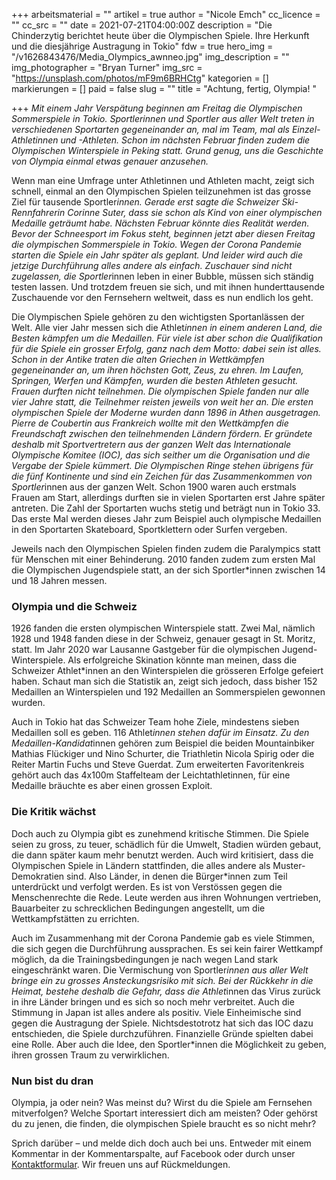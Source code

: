 +++
arbeitsmaterial = ""
artikel = true
author = "Nicole Emch"
cc_licence = ""
cc_src = ""
date = 2021-07-21T04:00:00Z
description = "Die Chinderzytig berichtet heute über die Olympischen Spiele. Ihre Herkunft und die diesjährige Austragung in Tokio"
fdw = true
hero_img = "/v1626843476/Media_Olympics_awnneo.jpg"
img_description = ""
img_photographer = "Bryan Turner"
img_src = "https://unsplash.com/photos/mF9m6BRHCtg"
kategorien = []
markierungen = []
paid = false
slug = ""
title = "Achtung, fertig, Olympia! "

+++
_Mit einem Jahr Verspätung beginnen am Freitag die Olympischen Sommerspiele in Tokio. Sportlerinnen und Sportler aus aller Welt treten in verschiedenen Sportarten gegeneinander an, mal im Team, mal als Einzel-Athletinnen und -Athleten. Schon im nächsten Februar finden zudem die Olympischen Winterspiele in Peking statt. Grund genug, uns die Geschichte von Olympia einmal etwas genauer anzusehen._

Wenn man eine Umfrage unter Athletinnen und Athleten macht, zeigt sich schnell, einmal an den Olympischen Spielen teilzunehmen ist das grosse Ziel für tausende Sportler*innen. Gerade erst sagte die Schweizer Ski-Rennfahrerin Corinne Suter, dass sie schon als Kind von einer olympischen Medaille geträumt habe. Nächsten Februar könnte dies Realität werden. Bevor der Schneesport im Fokus steht, beginnen jetzt aber diesen Freitag die olympischen Sommerspiele in Tokio. Wegen der Corona Pandemie starten die Spiele ein Jahr später als geplant. Und leider wird auch die jetzige Durchführung alles andere als einfach. Zuschauer sind nicht zugelassen, die Sportler*innen leben in einer Bubble, müssen sich ständig testen lassen. Und trotzdem freuen sie sich, und mit ihnen hunderttausende Zuschauende vor den Fernsehern weltweit, dass es nun endlich los geht.

Die Olympischen Spiele gehören zu den wichtigsten Sportanlässen der Welt. Alle vier Jahr messen sich die Athlet*innen in einem anderen Land, die Besten kämpfen um die Medaillen. Für viele ist aber schon die Qualifikation für die Spiele ein grosser Erfolg, ganz nach dem Motto: dabei sein ist alles. Schon in der Antike traten die alten Griechen in Wettkämpfen gegeneinander an, um ihren höchsten Gott, Zeus, zu ehren. Im Laufen, Springen, Werfen und Kämpfen, wurden die besten Athleten gesucht. Frauen durften nicht teilnehmen. Die olympischen Spiele fanden nur alle vier Jahre statt, die Teilnehmer reisten jeweils von weit her an. Die ersten olympischen Spiele der Moderne wurden dann 1896 in Athen ausgetragen. Pierre de Coubertin aus Frankreich wollte mit den Wettkämpfen die Freundschaft zwischen den teilnehmenden Ländern fördern. Er gründete deshalb mit Sportvertretern aus der ganzen Welt das Internationale Olympische Komitee (IOC), das sich seither um die Organisation und die Vergabe der Spiele kümmert. Die Olympischen Ringe stehen übrigens für die fünf Kontinente und sind ein Zeichen für das Zusammenkommen von Sportler*innen aus der ganzen Welt. Schon 1900 waren auch erstmals Frauen am Start, allerdings durften sie in vielen Sportarten erst Jahre später antreten. Die Zahl der Sportarten wuchs stetig und beträgt nun in Tokio 33. Das erste Mal werden dieses Jahr zum Beispiel auch olympische Medaillen in den Sportarten Skateboard, Sportklettern oder Surfen vergeben.

Jeweils nach den Olympischen Spielen finden zudem die Paralympics statt für Menschen mit einer Behinderung. 2010 fanden zudem zum ersten Mal die Olympischen Jugendspiele statt, an der sich Sportler*innen zwischen 14 und 18 Jahren messen.

### Olympia und die Schweiz

1926 fanden die ersten olympischen Winterspiele statt. Zwei Mal, nämlich 1928 und 1948 fanden diese in der Schweiz, genauer gesagt in St. Moritz, statt. Im Jahr 2020 war Lausanne Gastgeber für die olympischen Jugend-Winterspiele. Als erfolgreiche Skination könnte man meinen, dass die Schweizer Athlet*innen an den Winterspielen die grösseren Erfolge gefeiert haben. Schaut man sich die Statistik an, zeigt sich jedoch, dass bisher 152 Medaillen an Winterspielen und 192 Medaillen an Sommerspielen gewonnen wurden.

Auch in Tokio hat das Schweizer Team hohe Ziele, mindestens sieben Medaillen soll es geben. 116 Athlet*innen stehen dafür im Einsatz. Zu den Medaillen-Kandidat*innen gehören zum Beispiel die beiden Mountainbiker Mathias Flückiger und Nino Schurter, die Triathletin Nicola Spirig oder die Reiter Martin Fuchs und Steve Guerdat. Zum erweiterten Favoritenkreis gehört auch das 4x100m Staffelteam der Leichtathletinnen, für eine Medaille bräuchte es aber einen grossen Exploit.

### Die Kritik wächst

Doch auch zu Olympia gibt es zunehmend kritische Stimmen. Die Spiele seien zu gross, zu teuer, schädlich für die Umwelt, Stadien würden gebaut, die dann später kaum mehr benutzt werden. Auch wird kritisiert, dass die Olympischen Spiele in Ländern stattfinden, die alles andere als Muster-Demokratien sind. Also Länder, in denen die Bürger*innen zum Teil unterdrückt und verfolgt werden. Es ist von Verstössen gegen die Menschenrechte die Rede. Leute werden aus ihren Wohnungen vertrieben, Bauarbeiter zu schrecklichen Bedingungen angestellt, um die Wettkampfstätten zu errichten.

Auch im Zusammenhang mit der Corona Pandemie gab es viele Stimmen, die sich gegen die Durchführung aussprachen. Es sei kein fairer Wettkampf möglich, da die Trainingsbedingungen je nach wegen Land stark eingeschränkt waren. Die Vermischung von Sportler*innen aus aller Welt bringe ein zu grosses Ansteckungsrisiko mit sich. Bei der Rückkehr in die Heimat, bestehe deshalb die Gefahr, dass die Athlet*innen das Virus zurück in ihre Länder bringen und es sich so noch mehr verbreitet. Auch die Stimmung in Japan ist alles andere als positiv. Viele Einheimische sind gegen die Austragung der Spiele. Nichtsdestotrotz hat sich das IOC dazu entschieden, die Spiele durchzuführen. Finanzielle Gründe spielten dabei eine Rolle. Aber auch die Idee, den Sportler*innen die Möglichkeit zu geben, ihren grossen Traum zu verwirklichen.

### Nun bist du dran

Olympia, ja oder nein? Was meinst du? Wirst du die Spiele am Fernsehen mitverfolgen? Welche Sportart interessiert dich am meisten? Oder gehörst du zu jenen, die finden, die olympischen Spiele braucht es so nicht mehr?

Sprich darüber – und melde dich doch auch bei uns. Entweder mit einem Kommentar in der Kommentarspalte, auf Facebook oder durch unser [Kontaktformular](https://www.chinderzytig.ch/kontakt/). Wir freuen uns auf Rückmeldungen.
